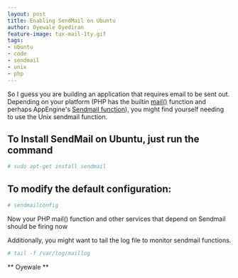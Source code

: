 ```yaml
---
layout: post
title: Enabling SendMail on Ubuntu
author: Oyewale Oyediran
feature-image: tux-mail-1ty.gif
tags:
- ubuntu
- code
- sendmail
- unix
- php
---
```


So I guess you are building an application that requires email to be sent out. Depending on your platform (PHP has the builtin [mail()] function and perhaps AppEngine's [Sendmail function]), you might find yourself needing to use the Unix sendmail function.

To Install SendMail on Ubuntu, just run the command
-------------------------------------------------------

```sh
# sudo apt-get install sendmail
```


To modify the default configuration:
-------------------------------------------------------

```sh
# sendmailconfig
```


Now your PHP mail() function and other services that depend on Sendmail should be firing now


Additionally, you might want to tail the log file to monitor sendmail functions. 

```sh
# tail -f /var/log/maillog
```


** Oyewale **

[Sendmail function]:https://developers.google.com/appengine/docs/python/mail/functions#send_mail
[mail()]:http://www.php.net/manual/en/function.mail.php